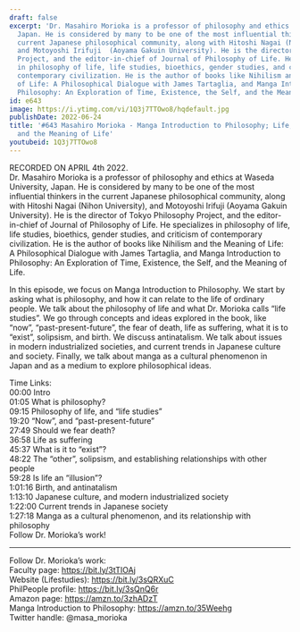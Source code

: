 ```yaml
---
draft: false
excerpt: 'Dr. Masahiro Morioka is a professor of philosophy and ethics at Waseda University,
  Japan. He is considered by many to be one of the most influential thinkers in the
  current Japanese philosophical community, along with Hitoshi Nagai (Nihon University),
  and Motoyoshi Irifuji  (Aoyama Gakuin University). He is the director of Tokyo Philosophy
  Project, and the editor-in-chief of Journal of Philosophy of Life. He specializes
  in philosophy of life, life studies, bioethics, gender studies, and criticism of
  contemporary civilization. He is the author of books like Nihilism and the Meaning
  of Life: A Philosophical Dialogue with James Tartaglia, and Manga Introduction to
  Philosophy: An Exploration of Time, Existence, the Self, and the Meaning of Life.'
id: e643
image: https://i.ytimg.com/vi/1Q3j7TTOwo8/hqdefault.jpg
publishDate: 2022-06-24
title: '#643 Masahiro Morioka - Manga Introduction to Philosophy; Life, Death, Time,
  and the Meaning of Life'
youtubeid: 1Q3j7TTOwo8
---
```

RECORDED ON APRIL 4th 2022.  
Dr. Masahiro Morioka is a professor of philosophy and ethics at Waseda University, Japan. He is considered by many to be one of the most influential thinkers in the current Japanese philosophical community, along with Hitoshi Nagai (Nihon University), and Motoyoshi Irifuji  (Aoyama Gakuin University). He is the director of Tokyo Philosophy Project, and the editor-in-chief of Journal of Philosophy of Life. He specializes in philosophy of life, life studies, bioethics, gender studies, and criticism of contemporary civilization. He is the author of books like Nihilism and the Meaning of Life: A Philosophical Dialogue with James Tartaglia, and Manga Introduction to Philosophy: An Exploration of Time, Existence, the Self, and the Meaning of Life.

In this episode, we focus on Manga Introduction to Philosophy. We start by asking what is philosophy, and how it can relate to the life of ordinary people. We talk about the philosophy of life and what Dr. Morioka calls “life studies”. We go through concepts and ideas explored in the book, like “now”, “past-present-future”, the fear of death, life as suffering, what it is to “exist”, solipsism, and birth. We discuss antinatalism. We talk about issues in modern industrialized societies, and current trends in Japanese culture and society. Finally, we talk about manga as a cultural phenomenon in Japan and as a medium to explore philosophical ideas.

Time Links:  
00:00 Intro  
01:05  What is philosophy?  
09:15  Philosophy of life, and “life studies”  
19:20  “Now”, and “past-present-future”  
27:49  Should we fear death?  
36:58  Life as suffering  
45:37  What is it to “exist”?  
48:22  The “other”, solipsism, and establishing relationships with other people  
59:28  Is life an “illusion”?  
1:01:16  Birth, and antinatalism  
1:13:10  Japanese culture, and modern industrialized society  
1:22:00  Current trends in Japanese society  
1:27:18  Manga as a cultural phenomenon, and its relationship with philosophy  
  Follow Dr. Morioka’s work!

---

Follow Dr. Morioka’s work:  
Faculty page: https://bit.ly/3tTIOAj  
Website (Lifestudies): https://bit.ly/3sQRXuC  
PhilPeople profile: https://bit.ly/3sQnQ6r  
Amazon page: https://amzn.to/3zhADzT  
Manga Introduction to Philosophy: https://amzn.to/35Weehg  
Twitter handle: @masa_morioka
